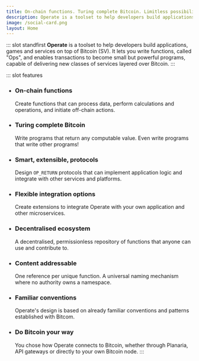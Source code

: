 ```yaml
---
title: On-chain functions. Turing complete Bitcoin. Limitless possibilities.
description: Operate is a toolset to help developers build applications, games and products on top of Bitcoin.
image: /social-card.png
layout: Home
---
```


::: slot standfirst
**Operate** is a toolset to help developers build applications, games and services on top of Bitcoin (SV). It lets you write functions, called "Ops", and enables transactions to become small but powerful programs, capable of delivering new classes of services layered over Bitcoin.
:::

::: slot features
* ### On-chain functions
  Create functions that can process data, perform calculations and operations, and initiate off-chain actions.

* ### Turing complete Bitcoin
  Write programs that return any computable value. Even write programs that write other programs!

* ### Smart, extensible, protocols
  Design `OP_RETURN` protocols that can implement application logic and integrate with other services and platforms.

* ### Flexible integration options
  Create extensions to integrate Operate with your own application and other microservices.

* ### Decentralised ecosystem
  A decentralised, permissionless repository of functions that anyone can use and contribute to.

* ### Content addressable
  One reference per unique function. A universal naming mechanism where no authority owns a namespace.

* ### Familiar conventions
  Operate's design is based on already familiar conventions and patterns established with Bitcom.

* ### Do Bitcoin your way
  You chose how Operate connects to Bitcoin, whether through Planaria, API gateways or directly to your own Bitcoin node.
:::